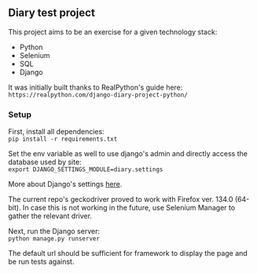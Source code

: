 ## Diary test project

This project aims to be an exercise for a given technology stack:
- Python
- Selenium
- SQL
- Django



It was initially built thanks to RealPython's guide here:\
`https://realpython.com/django-diary-project-python/`

### Setup

First, install all dependencies:\
`pip install -r requirements.txt`

Set the env variable as well to use django's admin and directly access the database used by site:\
`export DJANGO_SETTINGS_MODULE=diary.settings`

More about Django's settings [here](https://docs.djangoproject.com/en/5.1/topics/settings/#the-django-admin-utility).

The current repo's geckodriver proved to work with Firefox ver. 134.0 (64-bit). In case this is not working in the future, use Selenium Manager to gather the relevant driver.

Next, run the Django server:\
`python manage.py runserver`

The default url should be sufficient for framework to display the page and be run tests against.

